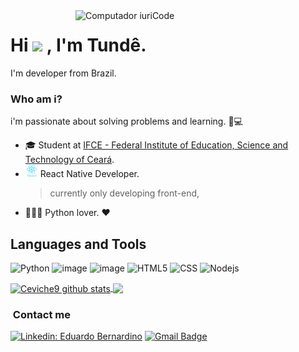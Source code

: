 <img src="https://raw.githubusercontent.com/MicaelliMedeiros/micaellimedeiros/master/image/computer-illustration.png" min-width="400px" max-width="400px" width="400px" align="right" alt="Computador iuriCode">

# Hi <img src="https://raw.githubusercontent.com/dudubernardino/dudubernardino/main/assets/hi.gif" width="28px"> , I'm Tundê.

I'm developer from Brazil.

### Who am i? 

i'm passionate about solving problems and learning. 🤔💻
- 🎓 Student at <a href="https://ifce.edu.br">IFCE - Federal Institute of Education, Science and Technology of Ceará</a>.
- <img src="https://raw.githubusercontent.com/devicons/devicon/master/icons/react/react-original-wordmark.svg" alt="react" width="20" height="20"/> React Native Developer.
	> currently only developing front-end,
- 👩🏾‍💻 Python lover. ❤️

## Languages and Tools

![Python](https://camo.githubusercontent.com/27250b9f428b32314f8610e1a996939cc116da5f8c4d8a2f8ed37104275085b8/68747470733a2f2f696d672e736869656c64732e696f2f62616467652f507974686f6e2d3134333534433f7374796c653d666f722d7468652d6261646765266c6f676f3d707974686f6e266c6f676f436f6c6f723d7768697465)
![image](https://camo.githubusercontent.com/9d07c04bdd98c662d5df9d4e1cc1de8446ffeaebca330feb161f1fb8e1188204/68747470733a2f2f696d672e736869656c64732e696f2f62616467652f4a6176615363726970742d4637444631453f7374796c653d666f722d7468652d6261646765266c6f676f3d6a617661736372697074266c6f676f436f6c6f723d626c61636b)
![image](https://camo.githubusercontent.com/0b9bce580a369d91352cf37397f1e079ef104531fc0bc53a145deb8f43fca535/68747470733a2f2f696d672e736869656c64732e696f2f62616467652f52656163745f4e61746976652d3230323332413f7374796c653d666f722d7468652d6261646765266c6f676f3d7265616374266c6f676f436f6c6f723d363144414642)
![HTML5](https://img.shields.io/badge/-HTML5-333333?style=flat&logo=HTML5)
![CSS](https://img.shields.io/badge/-CSS-333333?style=flat&logo=CSS3&logoColor=1572B6)
![Nodejs](https://img.shields.io/badge/-Nodejs-green?style=flat&logo=Node.js)


<a href="https://github.com/Ceviche9">
 <img align="center" src="https://github-readme-stats.vercel.app/api?username=Ceviche9&theme=synthwave" alt="Ceviche9 github stats"/>
</a>
<a href="https://github.com/Ceviche9">
  <img align="center" src="https://github-readme-stats.vercel.app/api/top-langs/?username=Ceviche9&hide=html&layout=compact&theme=synthwave" />
</a>

<h3> &nbsp;Contact me </h3>

[![Linkedin: Eduardo Bernardino](https://img.shields.io/badge/-LinkedIn-blue?style=flat-square&logo=Linkedin&logoColor=white&link=LINK-DO-SEU-LINKEDIN)](https://www.linkedin.com/in/tundê-cavalcante-1621441ba/)
[![Gmail Badge](https://img.shields.io/badge/-Gmail-FF0000?style=flat-square&logo=Gmail&logoColor=white&link=mailto:SEU-EMAIL)](mailto:niinbus@gmail.com)
